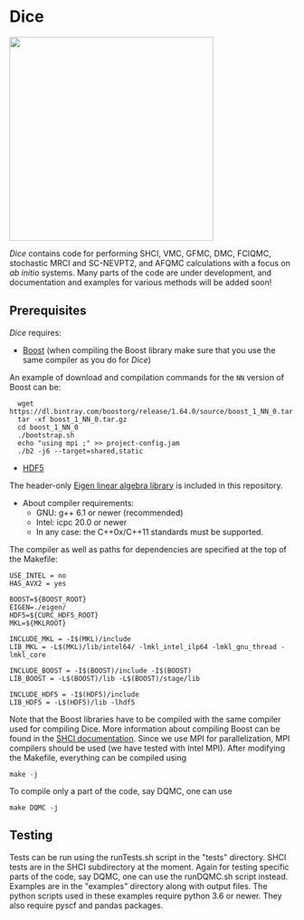 # Dice
<div><img src="https://github.com/sanshar/Dice/blob/master/docs/images/dice_lateral.png" height="360px"/></div>

*Dice* contains code for performing SHCI, VMC, GFMC, DMC, FCIQMC, stochastic MRCI and SC-NEVPT2, and AFQMC calculations with a focus on *ab initio* systems. Many parts of the code are under development, and documentation and examples for various methods will be added soon! 

Prerequisites
------------

*Dice* requires:

* [Boost](http://www.boost.org/) (when compiling the Boost library make sure that you use the same compiler as you do for *Dice*)

An example of download and compilation commands for the `NN` version of Boost can be:

```
  wget https://dl.bintray.com/boostorg/release/1.64.0/source/boost_1_NN_0.tar.gz
  tar -xf boost_1_NN_0.tar.gz
  cd boost_1_NN_0
  ./bootstrap.sh
  echo "using mpi ;" >> project-config.jam
  ./b2 -j6 --target=shared,static
```

* [HDF5](http://www.hdfgroup.org/downloads/hdf5)


The header-only [Eigen linear algebra library](https://gitlab.com/libeigen/eigen) is included in this repository. 

* About compiler requirements:
    - GNU: g++ 6.1 or newer (recommended)
    - Intel: icpc 20.0 or newer
    - In any case: the C++0x/C++11 standards must be supported.

The compiler as well as paths for dependencies are specified at the top of the Makefile:

```
USE_INTEL = no
HAS_AVX2 = yes

BOOST=${BOOST_ROOT}
EIGEN=./eigen/
HDF5=${CURC_HDF5_ROOT}
MKL=${MKLROOT}

INCLUDE_MKL = -I$(MKL)/include
LIB_MKL = -L$(MKL)/lib/intel64/ -lmkl_intel_ilp64 -lmkl_gnu_thread -lmkl_core

INCLUDE_BOOST = -I$(BOOST)/include -I$(BOOST)
LIB_BOOST = -L$(BOOST)/lib -L$(BOOST)/stage/lib

INCLUDE_HDF5 = -I$(HDF5)/include
LIB_HDF5 = -L$(HDF5)/lib -lhdf5
```

Note that the Boost libraries have to be compiled with the same compiler used for compiling Dice. More information about compiling Boost can be found in the [SHCI documentation](https://sanshar.github.io/Dice/). Since we use MPI for parallelization, MPI compilers should be used (we have tested with Intel MPI). After modifying the Makefile, everything can be compiled using

```
make -j
```

To compile only a part of the code, say DQMC, one can use

```
make DQMC -j
```

Testing
-------

Tests can be run using the runTests.sh script in the "tests" directory. SHCI tests are in the SHCI subdirectory at the moment. Again for testing specific parts of the code, say DQMC, one can use the runDQMC.sh script instead. Examples are in the "examples" directory along with output files. The python scripts used in these examples require python 3.6 or newer. They also require pyscf and pandas packages. 


